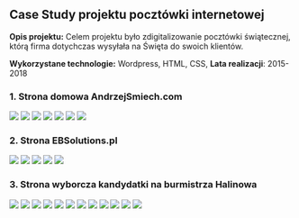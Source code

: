 ## Case Study projektu pocztówki internetowej
**Opis projektu:** Celem projektu było zdigitalizowanie pocztówki świątecznej, którą firma dotychczas wysyłała na Święta do swoich klientów.

**Wykorzystane technologie:** Wordpress, HTML, CSS, 
**Lata realizacji**: 2015-2018
### 1. Strona domowa AndrzejSmiech.com

<img src="images/wordpress/andrzejsmiech.com_1.jpg?raw=true"/>
<img src="images/wordpress/andrzejsmiech.com_2.jpg?raw=true"/>
<img src="images/wordpress/andrzejsmiech.com_3.jpg?raw=true"/>
<img src="images/wordpress/andrzejsmiech.com_4.jpg?raw=true"/>
<img src="images/wordpress/andrzejsmiech.com_5.jpg?raw=true"/>
<img src="images/wordpress/andrzejsmiech.com_6.jpg?raw=true"/>
<img src="images/wordpress/andrzejsmiech.com_7.jpg?raw=true"/>

### 2. Strona EBSolutions.pl

<img src="images/wordpress/EBSolutions.pl_1.jpg?raw=true"/>
<img src="images/wordpress/EBSolutions.pl_2.jpg?raw=true"/>
<img src="images/wordpress/EBSolutions.pl_3.jpg?raw=true"/>
<img src="images/wordpress/EBSolutions.pl_4.jpg?raw=true"/>
<img src="images/wordpress/EBSolutions.pl_5.jpg?raw=true"/>


### 3. Strona wyborcza kandydatki na burmistrza Halinowa

<img src="images/wordpress/iphone_2.jpg?raw=true"/>
<img src="images/wordpress/stronawww_1.jpg?raw=true"/>
<img src="images/wordpress/iphone_3.jpg?raw=true"/>
<img src="images/wordpress/stronawww_2.jpg?raw=true"/>
<img src="images/wordpress/stronawww_3.jpg?raw=true"/>

<img src="images/wordpress/stronawww_1.jpg?raw=true"/>
<img src="images/wordpress/stronawww_2.jpg?raw=true"/>
<img src="images/wordpress/stronawww_3.jpg?raw=true"/>
<img src="images/wordpress/iphone_1.jpg?raw=true"/>
<img src="images/wordpress/iphone_2.jpg?raw=true"/>
<img src="images/wordpress/iphone_3.jpg?raw=true"/>

<img src="images/wordpress/iphone_4.jpg?raw=true"/>



